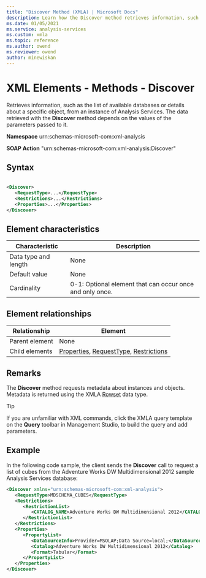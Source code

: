```yaml
---
title: "Discover Method (XMLA) | Microsoft Docs"
description: Learn how the Discover method retrieves information, such as the list of available databases or details about a specific object, from an instance of Analysis Services.
ms.date: 01/05/2021
ms.service: analysis-services
ms.custom: xmla
ms.topic: reference
ms.author: owend
ms.reviewer: owend
author: minewiskan
---
```

# XML Elements - Methods - Discover

  Retrieves information, such as the list of available databases or details about a specific object, from an instance of Analysis Services. The data retrieved with the **Discover** method depends on the values of the parameters passed to it.  
  
 **Namespace** urn:schemas-microsoft-com:xml-analysis  
  
 **SOAP Action** "urn:schemas-microsoft-com:xml-analysis:Discover"  
  
## Syntax  
  
```xml  
  
<Discover>  
   <RequestType>...</RequestType>  
   <Restrictions>...</Restrictions>  
   <Properties>...</Properties>  
</Discover>  
```  
  
## Element characteristics  
  
|Characteristic|Description|  
|--------------------|-----------------|  
|Data type and length|None|  
|Default value|None|  
|Cardinality|0-1: Optional element that can occur once and only once.|  
  
## Element relationships  
  
|Relationship|Element|  
|------------------|-------------|  
|Parent element|None|  
|Child elements|[Properties](xml-elements-properties/properties-element-xmla.md), [RequestType](xml-elements-properties/requesttype-element-xmla.md), [Restrictions](xml-elements-properties/restrictions-element-xmla.md)|  
  
## Remarks

 The **Discover** method requests metadata about instances and objects. Metadata is returned using the XMLA [Rowset](xml-data-types/rowset-data-type-xmla.md) data type.  

> [!TIP]
> If you are unfamiliar with XML commands, click the XMLA query template on the **Query** toolbar in Management Studio, to build the query and add parameters.
  
## Example

 In the following code sample, the client sends the **Discover** call to request a list of cubes from the Adventure Works DW Multidimensional 2012 sample Analysis Services database:  
  
```xml  
<Discover xmlns="urn:schemas-microsoft-com:xml-analysis">  
   <RequestType>MDSCHEMA_CUBES</RequestType>  
   <Restrictions>  
      <RestrictionList>  
         <CATALOG_NAME>Adventure Works DW Multidimensional 2012</CATALOG_NAME>  
      </RestrictionList>  
   </Restrictions>  
   <Properties>  
      <PropertyList>  
         <DataSourceInfo>Provider=MSOLAP;Data Source=local;</DataSourceInfo>  
         <Catalog>Adventure Works DW Multidimensional 2012</Catalog>  
         <Format>Tabular</Format>  
      </PropertyList>  
   </Properties>  
</Discover>  
```
